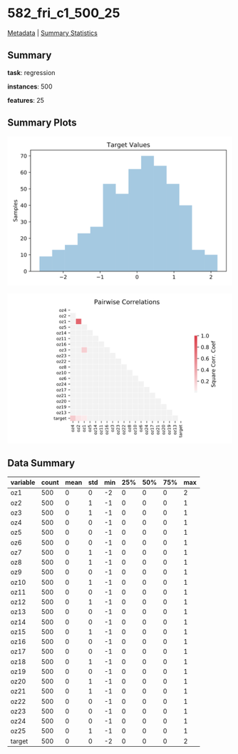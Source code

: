 # 582_fri_c1_500_25

[Metadata](metadata.yaml) | [Summary Statistics](summary_stats.csv)

## Summary

**task**: regression

**instances**: 500

**features**: 25

## Summary Plots

![Labels](label.svg)

![Corr](corr.svg)

## Data Summary

|	variable	|	count	|	mean	|	std	|	min	|	25%	|	50%	|	75%	|	max|
| --- | --- | --- | --- | --- | --- | --- | --- | --- |
|	oz1	|	500	|	0	|	0	|	-2	|	0	|	0	|	0	|	2
|	oz2	|	500	|	0	|	1	|	-1	|	0	|	0	|	0	|	1
|	oz3	|	500	|	0	|	1	|	-1	|	0	|	0	|	0	|	1
|	oz4	|	500	|	0	|	0	|	-1	|	0	|	0	|	0	|	1
|	oz5	|	500	|	0	|	0	|	-1	|	0	|	0	|	0	|	1
|	oz6	|	500	|	0	|	0	|	-1	|	0	|	0	|	0	|	1
|	oz7	|	500	|	0	|	1	|	-1	|	0	|	0	|	0	|	1
|	oz8	|	500	|	0	|	1	|	-1	|	0	|	0	|	0	|	1
|	oz9	|	500	|	0	|	0	|	-1	|	0	|	0	|	0	|	1
|	oz10	|	500	|	0	|	1	|	-1	|	0	|	0	|	0	|	1
|	oz11	|	500	|	0	|	0	|	-1	|	0	|	0	|	0	|	1
|	oz12	|	500	|	0	|	1	|	-1	|	0	|	0	|	0	|	1
|	oz13	|	500	|	0	|	0	|	-1	|	0	|	0	|	0	|	1
|	oz14	|	500	|	0	|	0	|	-1	|	0	|	0	|	0	|	1
|	oz15	|	500	|	0	|	1	|	-1	|	0	|	0	|	0	|	1
|	oz16	|	500	|	0	|	0	|	-1	|	0	|	0	|	0	|	1
|	oz17	|	500	|	0	|	0	|	-1	|	0	|	0	|	0	|	1
|	oz18	|	500	|	0	|	1	|	-1	|	0	|	0	|	0	|	1
|	oz19	|	500	|	0	|	0	|	-1	|	0	|	0	|	0	|	1
|	oz20	|	500	|	0	|	1	|	-1	|	0	|	0	|	0	|	1
|	oz21	|	500	|	0	|	1	|	-1	|	0	|	0	|	0	|	1
|	oz22	|	500	|	0	|	0	|	-1	|	0	|	0	|	0	|	1
|	oz23	|	500	|	0	|	0	|	-1	|	0	|	0	|	0	|	1
|	oz24	|	500	|	0	|	0	|	-1	|	0	|	0	|	0	|	1
|	oz25	|	500	|	0	|	1	|	-1	|	0	|	0	|	0	|	1
|	target	|	500	|	0	|	0	|	-2	|	0	|	0	|	0	|	2
